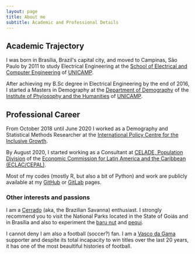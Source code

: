 ```yaml
---
layout: page
title: About me
subtitle: Academic and Professional Details
---
```


## Academic Trajectory
I was born in Brasília, Brazil's capital city, and moved to Campinas, São Paulo by 2011 to study Electrical Engineering at the [School of Electrical and Computer Engineering](https://www.fee.unicamp.br/?language=en) of [UNICAMP](https://www.unicamp.br/unicamp/english). 

After achieving my B.Sc degree in Electrical Engineering by the end of 2016, I started a Masters in Demography at the [Department of Demography](https://www.ifch.unicamp.br/ifch/en/pos/demografia/institutional) of the [Institute of Phylosophy and the Humanities](https://www.ifch.unicamp.br/ifch/) of [UNICAMP](https://www.unicamp.br/unicamp/english).

## Professional Career
From October 2018 until June 2020 I worked as a Demography and Statistical Methods Researcher at the [International Policy Centre for the Inclusive Growth](https://ipcig.org/). 

By August 2020, I started working as a Consultant at [CELADE, Population Division](https://www.cepal.org/en/acerca-de-poblacion-y-desarrollo) of the [Economic Commission for Latin America and the Caribbean (ECLAC/CEPAL)](https://www.cepal.org/en).

Most of my codes (mostly R, but also a bit of Python) and work are publicly available at my [GitHub](https://github.com/josehcms) or [GitLab](https://gitlab.com/zecosta.monteiro) pages.

### Other interests and passions 
I am a [Cerrado](https://en.wikipedia.org/wiki/Cerrado) (aka, the Brazilian Savanna) enthusiast. I strongly recommend you to visit the National Parks located in the State of Goiás and in Brasília and also to experiment the [baru nut](https://en.wikipedia.org/wiki/Baru_seed) and [pequi](https://en.wikipedia.org/wiki/Caryocar_brasiliense).

I cannot deny I am also a football (soccer?) fan. I am a [Vasco da Gama](https://vasco.com.br/site/) supporter and despite its total incapacity to win titles over the last 20 years, it has one of the most beaultiful histories of football. 


